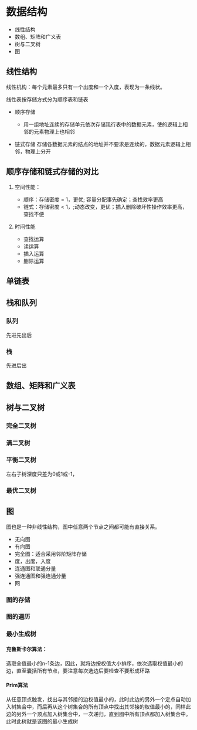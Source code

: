 # 数据结构

- 线性结构
- 数组、矩阵和广义表
- 树与二叉树
- 图

## 线性结构

线性机构：每个元素最多只有一个出度和一个入度，表现为一条线状。

线性表按存储方式分为顺序表和链表

- 顺序存储
    - 用一组地址连续的存储单元依次存储现行表中的数据元素，使的逻辑上相邻的元素物理上也相邻


- 链式存储 存储各数据元素的结点的地址并不要求是连续的，数据元素逻辑上相邻，物理上分开

## 顺序存储和链式存储的对比

1. 空间性能：
    - 顺序：存储密度 = 1，更优; 容量分配事先确定；查找效率更高
    - 链式：存储密度 < 1，;动态改变，更优；插入删除破坏性操作效率更高，查找不便

2. 时间性能
    - 查找运算
    - 读运算
    - 插入运算
    - 删除运算

## 单链表

## 栈和队列

### 队列

先进先出后

### 栈

先进后出

## 数组、矩阵和广义表

## 树与二叉树

### 完全二叉树

### 满二叉树

### 平衡二叉树

左右子树深度只差为0或1或-1，

### 最优二叉树

## 图

图也是一种非线性结构，图中任意两个节点之间都可能有直接关系。

- 无向图
- 有向图
- 完全图：适合采用邻阶矩阵存储
- 度，出度，入度
- 连通图和联通分量
- 强连通图和强连通分量
- 网

### 图的存储

### 图的遍历

### 最小生成树

#### 克鲁斯卡尔算法：

选取全值最小的n-1条边，因此，就将边按权值大小排序，依次选取权值最小的边，直至囊括所有节点，要注意每次选边后要检查不要形成环路

#### Prim算法

从任意顶点触发，找出与其邻接的边权值最小的，此时此边的另外一个定点自动加入树集合中，而后再从这个树集合的所有顶点中找出其邻接的权值最小的，同样此边的另外一个顶点加入树集合中，一次递归，直到图中所有顶点都加入树集合中。此时此树就是该图的最小生成树


